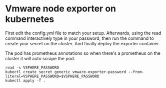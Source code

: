 
# Vmware node exporter on kubernetes

First edit the config.yml file to match your setup.
Afterwards, using the read command interactively type in your password, 
then run the command to create your secret on the cluster.
And finally deploy the exporter container.

The pod has prometheus annotations so when there's a prometheus on the cluster it will auto scrape the pod.

```
read -s VSPHERE_PASSWORD
kubectl create secret generic vmware-exporter-password --from-literal=VSPHERE_PASSWORD=$VSPHERE_PASSWORD
kubectl apply -f . 
```